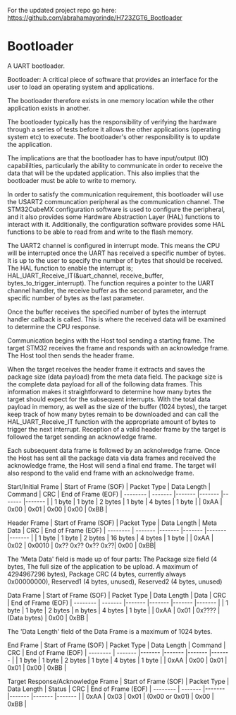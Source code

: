 For the updated project repo go here: https://github.com/abrahamayorinde/H723ZGT6_Bootloader

# Bootloader
A UART bootloader.

Bootloader: A critical piece of software that provides an interface for the user to load an operating system and applications.

The bootloader therefore exists in one memory location while the other application exists in another.

The bootloader typically has the responsibility of verifying the hardware through a series of tests before it allows the other applications (operating system etc) to execute.
The bootloader's other responsibility is to update the application. 

The implications are that the bootloader has to have input/output (IO) capabililties, particularly the ability to communicate in order to receive the data that will be the updated application.  This also implies that the bootloader must be able to write to memory.  

In order to satisfy the communication requirement, this bootloader will use the USART2 communcation peripheral as the communication channel.  The STM32CubeMX configuration software is used to configure the peripheral, and it also provides some Hardware Abstraction Layer (HAL) functions to interact with it.  Additionally, the configuration software provides some HAL functions to be able to read from and write to the flash memory.

The UART2 channel is configured in interrupt mode.  This means the CPU will be interrupted once the UART has received a specific number of bytes.  It is up to the user to specify the number of bytes that should be received. The HAL function to enable the interrupt is; HAL_UART_Receive_IT(&uart_channel, receive_buffer, bytes_to_trigger_interrupt).  The function requires a pointer to the UART channel handler, the receive buffer as the second parameter, and the specific number of bytes as the last parameter.  

Once the buffer receives the specified number of bytes the interrupt handler callback is called.  This is where the received data will be examined to determine the CPU response.  

Communication begins with the Host tool sending a starting frame.  The target STM32 receives the frame and responds with an acknowledge frame.  The Host tool then sends the header frame.

When the target receives the header frame it extracts and saves the package size (data payload) from the meta data field. The package size is the complete data payload for all of the following data frames.  This information makes it straightforward to determine how many bytes the target should expect for the subsequent interrupts.  With the total data payload in memory, as well as the size of the buffer (1024 bytes), the target keep track of how many bytes remain to be downloaded and can call the HAL_UART_Receive_IT function with the appropriate amount of bytes to trigger the next interrupt.  Reception of a valid header frame by the target is followed the target sending an acknowledge frame.

Each subsequent data frame is followed by an acknolwedge frame.  Once the Host has sent all the package data via data frames and received the acknowledge frame, the Host will send a final end frame.  The target will also respond to the valid end frame with an acknolwedge frame.

Start/Initial Frame
| Start of Frame (SOF) | Packet Type | Data Length | Command | CRC | End of Frame (EOF)
| -------- | ------- |------- |------- |------- |------- |
| 1 byte | 1 byte | 2 bytes | 1 byte | 4 bytes | 1 byte |
| 0xAA | 0x00 | 0x01 | 0x00 | 0x00 | 0xBB |


Header Frame
| Start of Frame (SOF) | Packet Type | Data Length | Meta Data | CRC | End of Frame (EOF)
| -------- | ------- |------- |------- |------- |------- |
| 1 byte | 1 byte | 2 bytes | 16 bytes | 4 bytes | 1 byte |
| 0xAA | 0x02 | 0x0010 | 0x?? 0x?? 0x?? 0x??| 0x00 | 0xBB|

The 'Meta Data' field is made up of four parts: 
The Package size field (4 bytes, The full size of the application to be upload. A maximum of 4294967296 bytes),
Package CRC (4 bytes, currently always 0x00000000),
Reserved1 (4 bytes, unused),
Reserved2 (4 bytes, unused)

Data Frame
| Start of Frame (SOF) | Packet Type | Data Length | Data | CRC | End of Frame (EOF)
| -------- | ------- |------- |------- |------- |------- |
| 1 byte | 1 byte | 2 bytes | n bytes | 4 bytes | 1 byte |
| 0xAA | 0x01 | 0x???? | (Data bytes) | 0x00 | 0xBB |

The 'Data Length' field of the Data Frame is a maximum of 1024 bytes.

End Frame
| Start of Frame (SOF) | Packet Type | Data Length | Command | CRC | End of Frame (EOF)
| -------- | ------- |------- |------- |------- |------- |
| 1 byte | 1 byte | 2 bytes | 1 byte | 4 bytes | 1 byte |
| 0xAA | 0x00 | 0x01 | 0x01 | 0x00 | 0xBB |

Target Response/Acknowledge Frame
| Start of Frame (SOF) | Packet Type | Data Length | Status | CRC | End of Frame (EOF)
| -------- | ------- |------- |------- |------- |------- |
| 0xAA | 0x03 | 0x01 | (0x00 or 0x01) | 0x00 | 0xBB |
